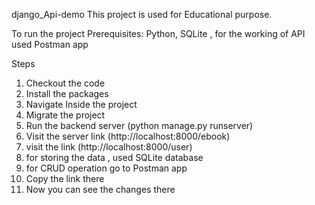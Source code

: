 django_Api-demo
This project is used for Educational purpose.

To run the project
Prerequisites: Python, SQLite ,
for the working of API used Postman app 

Steps
1.  Checkout the code
2.  Install the packages
3.  Navigate Inside the project
4.  Migrate the project
5.  Run the backend server (python manage.py runserver)
6.  Visit the server link (http://localhost:8000/ebook)
7.  visit the link (http://localhost:8000/user)
8.  for storing the data , used SQLite database
9.  for CRUD operation go to Postman app 
10.  Copy the link there 
11. Now you can see the changes there
